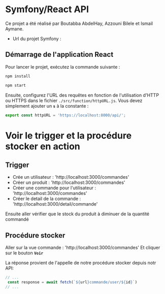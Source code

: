 # Symfony/React API

Ce projet a été réalisé par Boutabba AbdelHay, Azzouni Bilele et Ismail Aymane.

- Url du projet Symfony : 

## Démarrage de l'application React

Pour lancer le projet, exécutez la commande suivante :

```bash
npm install

npm start
```

Ensuite, configurez l'URL des requêtes en fonction de l'utilisation d'HTTP ou HTTPS dans le
fichier `./src/function/httpURL.js`. Vous devez simplement ajouter un **`s`** à la constante :

```javascript
export const httpURL = 'https://localhost:8000/api/';
```

# Voir le trigger et la procédure stocker en action

## Trigger
- Crée un utilisateur :  'http://localhost:3000/commandes'
- Créer un produit :  'http://localhost:3000/commandes'
- Créer une commande pour l'utilisateur : 'http://localhost:3000/commandes'
- Créer le detail de la commande : 'http://localhost:3000/detail/commande'

Ensuite aller vérifier que le stock du produit à diminuer de la quantité commandé

## Procédure stocker
Aller sur la vue commande : 'http://localhost:3000/commandes'
Et cliquer sur le bouton **`Voir`**

La réponse provient de l'appelle de notre procédure stocker depuis notr API:

````javascript
// ...
 const response = await fetch(`${url}commande/user/${id}`)
// ...
````
